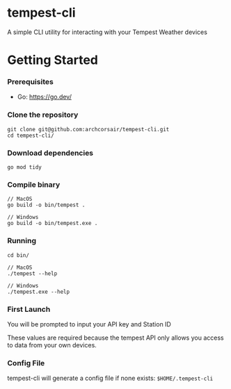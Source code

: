 # tempest-cli

A simple CLI utility for interacting with your Tempest Weather devices

# Getting Started

### Prerequisites

- Go: https://go.dev/

### Clone the repository

```
git clone git@github.com:archcorsair/tempest-cli.git
cd tempest-cli/
```

### Download dependencies

```
go mod tidy
```

### Compile binary

```
// MacOS
go build -o bin/tempest .

// Windows
go build -o bin/tempest.exe .
```

### Running

```
cd bin/

// MacOS
./tempest --help

// Windows
./tempest.exe --help
```

### First Launch

You will be prompted to input your API key and Station ID

These values are required because the tempest API only allows you access to data from your own devices.

### Config File

tempest-cli will generate a config file if none exists: `$HOME/.tempest-cli`
